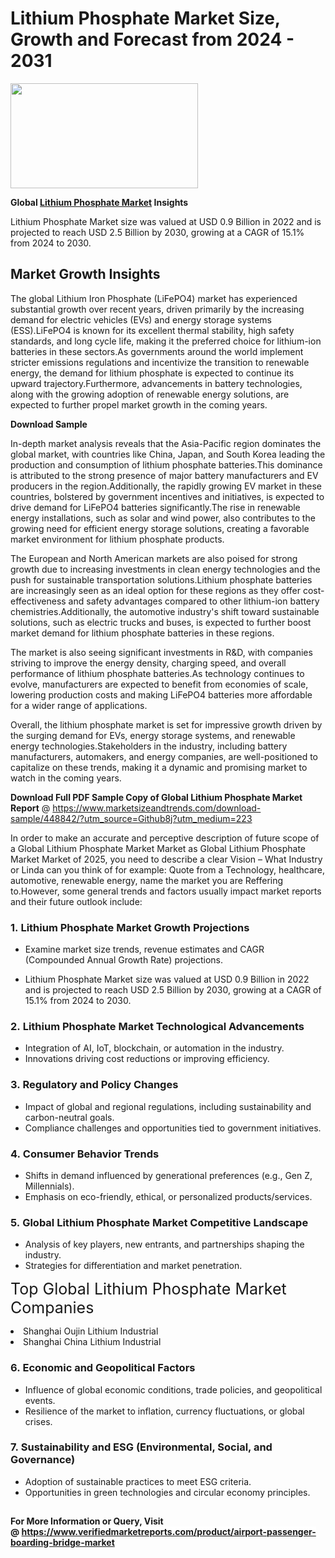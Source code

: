 <H1>Lithium Phosphate Market Size, Growth and Forecast from 2024 - 2031</H1><img class="aligncenter size-medium wp-image-584254" src="https://thirdeyenews.in/wp-content/uploads/2024/09/Global-Market-Research-300x168.jpeg" alt="" width="300" height="168" /><p><strong>Global&nbsp;<a href="https://www.marketsizeandtrends.com/download-sample/448842/?utm_source=Github8j?utm_medium=223">Lithium Phosphate Market</a> Insights</strong></p><p>Lithium Phosphate Market size was valued at USD 0.9 Billion in 2022 and is projected to reach USD 2.5 Billion by 2030, growing at a CAGR of 15.1% from 2024 to 2030.</p><p><h2>Market Growth Insights</h2> <p>The global Lithium Iron Phosphate (LiFePO4) market has experienced substantial growth over recent years, driven primarily by the increasing demand for electric vehicles (EVs) and energy storage systems (ESS).LiFePO4 is known for its excellent thermal stability, high safety standards, and long cycle life, making it the preferred choice for lithium-ion batteries in these sectors.As governments around the world implement stricter emissions regulations and incentivize the transition to renewable energy, the demand for lithium phosphate is expected to continue its upward trajectory.Furthermore, advancements in battery technologies, along with the growing adoption of renewable energy solutions, are expected to further propel market growth in the coming years.</p> <p><strong>Download Sample</strong></p> <p>In-depth market analysis reveals that the Asia-Pacific region dominates the global market, with countries like China, Japan, and South Korea leading the production and consumption of lithium phosphate batteries.This dominance is attributed to the strong presence of major battery manufacturers and EV producers in the region.Additionally, the rapidly growing EV market in these countries, bolstered by government incentives and initiatives, is expected to drive demand for LiFePO4 batteries significantly.The rise in renewable energy installations, such as solar and wind power, also contributes to the growing need for efficient energy storage solutions, creating a favorable market environment for lithium phosphate products.</p> <p>The European and North American markets are also poised for strong growth due to increasing investments in clean energy technologies and the push for sustainable transportation solutions.Lithium phosphate batteries are increasingly seen as an ideal option for these regions as they offer cost-effectiveness and safety advantages compared to other lithium-ion battery chemistries.Additionally, the automotive industry's shift toward sustainable solutions, such as electric trucks and buses, is expected to further boost market demand for lithium phosphate batteries in these regions.</p> <p>The market is also seeing significant investments in R&D, with companies striving to improve the energy density, charging speed, and overall performance of lithium phosphate batteries.As technology continues to evolve, manufacturers are expected to benefit from economies of scale, lowering production costs and making LiFePO4 batteries more affordable for a wider range of applications.</p> <p>Overall, the lithium phosphate market is set for impressive growth driven by the surging demand for EVs, energy storage systems, and renewable energy technologies.Stakeholders in the industry, including battery manufacturers, automakers, and energy companies, are well-positioned to capitalize on these trends, making it a dynamic and promising market to watch in the coming years.</p> <p><span class=""><strong>Download Full PDF Sample Copy of Global Lithium Phosphate Market Report</strong> @ <a href="https://www.marketsizeandtrends.com/download-sample/448842/?utm_source=Github8j?utm_medium=223" target="_blank">https://www.marketsizeandtrends.com/download-sample/448842/?utm_source=Github8j?utm_medium=223</a></span></p><p>In order to make an accurate and perceptive description of future scope of a Global&nbsp;Lithium Phosphate Market Market as Global&nbsp;Lithium Phosphate Market Market of 2025, you need to describe a clear Vision &ndash; What Industry or Linda can you think of for example: Quote from a Technology, healthcare, automotive, renewable energy, name the market you are Reffering to.However, some general trends and factors usually impact market reports and their future outlook include:</p><h3>1.&nbsp;<strong>Lithium Phosphate Market Growth Projections</strong></h3><ul><li>Examine market size trends, revenue estimates and CAGR (Compounded Annual Growth Rate) projections.</li><li><p>Lithium Phosphate Market size was valued at USD 0.9 Billion in 2022 and is projected to reach USD 2.5 Billion by 2030, growing at a CAGR of 15.1% from 2024 to 2030.</p></li></ul><h3>2.&nbsp;<strong>Lithium Phosphate Market Technological Advancements</strong></h3><ul><li>Integration of AI, IoT, blockchain, or automation in the industry.</li><li>Innovations driving cost reductions or improving efficiency.</li></ul><h3>3.&nbsp;<strong>Regulatory and Policy Changes</strong></h3><ul><li>Impact of global and regional regulations, including sustainability and carbon-neutral goals.</li><li>Compliance challenges and opportunities tied to government initiatives.</li></ul><h3>4.&nbsp;<strong>Consumer Behavior Trends</strong></h3><ul><li>Shifts in demand influenced by generational preferences (e.g., Gen Z, Millennials).</li><li>Emphasis on eco-friendly, ethical, or personalized products/services.</li></ul><h3>5.&nbsp;<strong>Global Lithium Phosphate Market Competitive Landscape</strong></h3><ul><li>Analysis of key players, new entrants, and partnerships shaping the industry.</li><li>Strategies for differentiation and market penetration.</li></ul><p data-pm-slice="1 1 []"><span style="color: inherit; font-family: inherit; font-size: 25px;">Top Global Lithium Phosphate Market Companies</span></p><div class="" data-test-id=""><p><li>Shanghai Oujin Lithium Industrial</li><li> Shanghai China Lithium Industrial</li></p></div><h3>6.&nbsp;<strong>Economic and Geopolitical Factors</strong></h3><ul><li>Influence of global economic conditions, trade policies, and geopolitical events.</li><li>Resilience of the market to inflation, currency fluctuations, or global crises.</li></ul><h3>7.&nbsp;<strong>Sustainability and ESG (Environmental, Social, and Governance)</strong></h3><ul><li>Adoption of sustainable practices to meet ESG criteria.</li><li>Opportunities in green technologies and circular economy principles.</li></ul><h2><strong style="font-size: 14px;">For More Information or Query, Visit @&nbsp;</strong><a style="background-color: #ffffff; font-size: 14px;" href="https://www.marketsizeandtrends.com/report/lithium-phosphate-market/" target="_blank">https://www.verifiedmarketreports.com/product/airport-passenger-boarding-bridge-market</a></h2>
